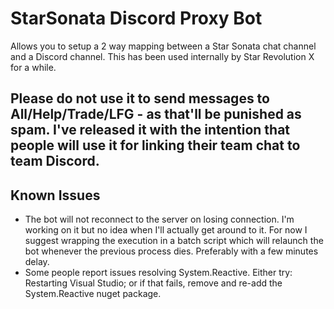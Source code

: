 # StarSonata Discord Proxy Bot

Allows you to setup a 2 way mapping between a Star Sonata chat channel and a Discord channel. This has been used internally by Star Revolution X for a while.

## Please do not use it to send messages to All/Help/Trade/LFG - as that'll be punished as spam. I've released it with the intention that people will use it for linking their team chat to team Discord.

## Known Issues

- The bot will not reconnect to the server on losing connection. I'm working on it but no idea when I'll actually get around to it. For now I suggest wrapping the execution in a batch script which will relaunch the bot whenever the previous process dies. Preferably with a few minutes delay.
- Some people report issues resolving System.Reactive. Either try: Restarting Visual Studio; or if that fails, remove and re-add the System.Reactive nuget package.
